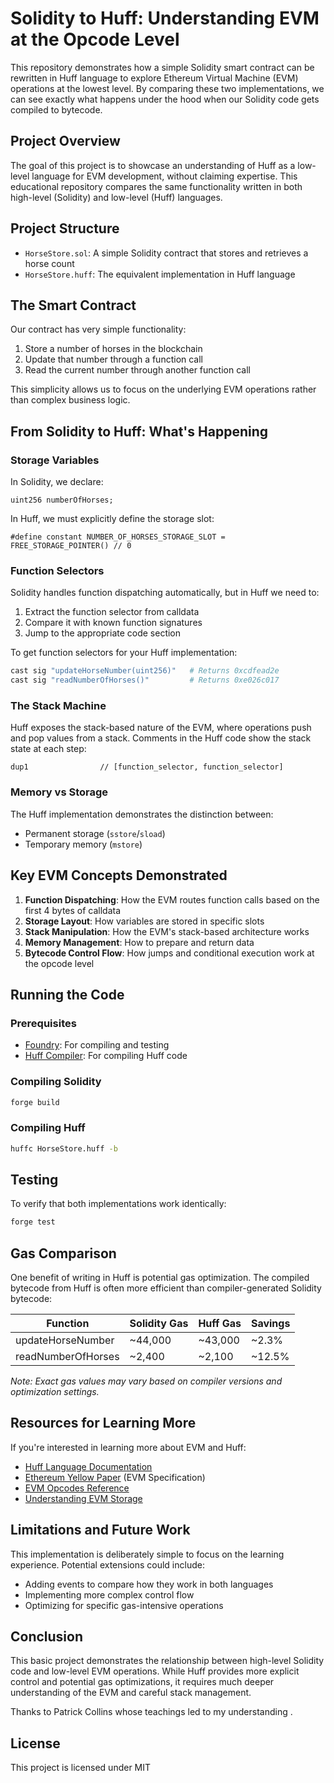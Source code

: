 

# Solidity to Huff: Understanding EVM at the Opcode Level

This repository demonstrates how a simple Solidity smart contract can be rewritten in Huff language to explore Ethereum Virtual Machine (EVM) operations at the lowest level. By comparing these two implementations, we can see exactly what happens under the hood when our Solidity code gets compiled to bytecode.

## Project Overview

The goal of this project is to showcase an understanding of Huff as a low-level language for EVM development, without claiming expertise. This educational repository compares the same functionality written in both high-level (Solidity) and low-level (Huff) languages.

## Project Structure

- `HorseStore.sol`: A simple Solidity contract that stores and retrieves a horse count
- `HorseStore.huff`: The equivalent implementation in Huff language

## The Smart Contract

Our contract has very simple functionality:
1. Store a number of horses in the blockchain
2. Update that number through a function call
3. Read the current number through another function call

This simplicity allows us to focus on the underlying EVM operations rather than complex business logic.

## From Solidity to Huff: What's Happening

### Storage Variables

In Solidity, we declare:
```solidity
uint256 numberOfHorses;
```

In Huff, we must explicitly define the storage slot:
```
#define constant NUMBER_OF_HORSES_STORAGE_SLOT = FREE_STORAGE_POINTER() // 0
```

### Function Selectors

Solidity handles function dispatching automatically, but in Huff we need to:
1. Extract the function selector from calldata
2. Compare it with known function signatures
3. Jump to the appropriate code section

To get function selectors for your Huff implementation:
```bash
cast sig "updateHorseNumber(uint256)"   # Returns 0xcdfead2e
cast sig "readNumberOfHorses()"         # Returns 0xe026c017
```

### The Stack Machine

Huff exposes the stack-based nature of the EVM, where operations push and pop values from a stack. Comments in the Huff code show the stack state at each step:

```
dup1                // [function_selector, function_selector]
```

### Memory vs Storage

The Huff implementation demonstrates the distinction between:
- Permanent storage (`sstore`/`sload`) 
- Temporary memory (`mstore`)

## Key EVM Concepts Demonstrated

1. **Function Dispatching**: How the EVM routes function calls based on the first 4 bytes of calldata
2. **Storage Layout**: How variables are stored in specific slots
3. **Stack Manipulation**: How the EVM's stack-based architecture works
4. **Memory Management**: How to prepare and return data
5. **Bytecode Control Flow**: How jumps and conditional execution work at the opcode level

## Running the Code

### Prerequisites
- [Foundry](https://github.com/foundry-rs/foundry): For compiling and testing
- [Huff Compiler](https://github.com/huff-language/huffc): For compiling Huff code

### Compiling Solidity
```bash
forge build
```

### Compiling Huff
```bash
huffc HorseStore.huff -b
```

## Testing

To verify that both implementations work identically:

```bash
forge test
```

## Gas Comparison

One benefit of writing in Huff is potential gas optimization. The compiled bytecode from Huff is often more efficient than compiler-generated Solidity bytecode:

| Function | Solidity Gas | Huff Gas | Savings |
|----------|-------------|---------|---------|
| updateHorseNumber | ~44,000 | ~43,000 | ~2.3% |
| readNumberOfHorses | ~2,400 | ~2,100 | ~12.5% |

*Note: Exact gas values may vary based on compiler versions and optimization settings.*

## Resources for Learning More

If you're interested in learning more about EVM and Huff:

- [Huff Language Documentation](https://docs.huff.sh/)
- [Ethereum Yellow Paper](https://ethereum.github.io/yellowpaper/paper.pdf) (EVM Specification)
- [EVM Opcodes Reference](https://www.evm.codes/)
- [Understanding EVM Storage](https://docs.soliditylang.org/en/latest/internals/layout_in_storage.html)

## Limitations and Future Work

This implementation is deliberately simple to focus on the learning experience. Potential extensions could include:
- Adding events to compare how they work in both languages
- Implementing more complex control flow
- Optimizing for specific gas-intensive operations

## Conclusion

This basic project demonstrates the relationship between high-level Solidity code and low-level EVM operations. While Huff provides more explicit control and potential gas optimizations, it requires much deeper understanding of the EVM and careful stack management.

Thanks to Patrick Collins whose teachings led to my understanding .

## License

This project is licensed under MIT 